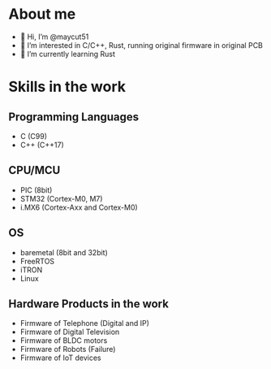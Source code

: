 # About me

- 👋 Hi, I’m @maycut51
- 👀 I’m interested in C/C++, Rust, running original firmware in original PCB
- 🌱 I’m currently learning Rust


# Skills in the work

## Programming Languages

- C (C99)
- C++ (C++17)

## CPU/MCU

- PIC (8bit)
- STM32 (Cortex-M0, M7)
- i.MX6 (Cortex-Axx and Cortex-M0)

## OS

- baremetal (8bit and 32bit)
- FreeRTOS
- iTRON
- Linux

## Hardware Products in the work

- Firmware of Telephone (Digital and IP)
- Firmware of Digital Television
- Firmware of BLDC motors
- Firmware of Robots (Failure)
- Firmware of IoT devices

<!---
maycut51/maycut51 is a ✨ special ✨ repository because its `README.md` (this file) appears on your GitHub profile.
You can click the Preview link to take a look at your changes.
--->
